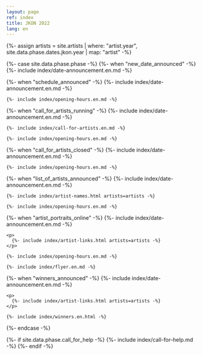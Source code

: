 ```yaml
---
layout: page
ref: index
title: JKON 2022
lang: en
---
```


{%- assign artists = site.artists | where: "artist.year", site.data.phase.dates.jkon.year | map: "artist" -%}

{%- case site.data.phase.phase -%}
  {%- when "new_date_announced" -%}
    {%- include index/date-announcement.en.md -%}

  {%- when "schedule_announced" -%}
    {%- include index/date-announcement.en.md -%}

    {%- include index/opening-hours.en.md -%}

  {%- when "call_for_artists_running" -%}
    {%- include index/date-announcement.en.md -%}
    
    {%- include index/call-for-artists.en.md -%}
    
    {%- include index/opening-hours.en.md -%}

  {%- when "call_for_artists_closed" -%}
    {%- include index/date-announcement.en.md -%}

    {%- include index/opening-hours.en.md -%}

  {%- when "list_of_artists_announced" -%}
    {%- include index/date-announcement.en.md -%}
    
    {%- include index/artist-names.html artists=artists -%}

    {%- include index/opening-hours.en.md -%}
    
  {%- when "artist_portraits_online" -%}
    {%- include index/date-announcement.en.md -%}

    <p>
      {%- include index/artist-links.html artists=artists -%}
    </p>

    {%- include index/opening-hours.en.md -%}
        
    {%- include index/flyer.en.md -%}

  {%- when "winners_announced" -%}
    {%- include index/date-announcement.en.md -%}

    <p>
      {%- include index/artist-links.html artists=artists -%}
    </p>

    {%- include index/winners.en.html -%}
{%- endcase -%}

{%- if site.data.phase.call_for_help -%}
  {%- include index/call-for-help.md -%}
{%- endif -%}
